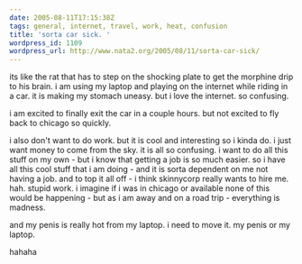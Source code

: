 ```yaml
---
date: 2005-08-11T17:15:38Z
tags: general, internet, travel, work, heat, confusion
title: 'sorta car sick. '
wordpress_id: 1109
wordpress_url: http://www.nata2.org/2005/08/11/sorta-car-sick/
---
```


its like the rat that has to step on the shocking plate to get the morphine drip to his brain. i am using my laptop and playing on the internet while riding in a car. it is making my stomach uneasy. but i love the internet. so confusing. 


i am excited to finally exit the car in a couple hours. but not excited to fly back to chicago so quickly. 

i also don't want to do work. but it is cool and interesting so i kinda do. i just want money to come from the sky. it is all so confusing. i want to do all this stuff on my own - but i know that getting a job is so much easier. so i have all this cool stuff that i am doing - and it is sorta dependent on me not having a job. and to top it all off -  i think skinnycorp really wants to hire me.  hah. stupid work. i imagine if i was in chicago or available none of this would be happening - but as i am away and on a road trip - everything is madness.

and my penis is really hot from my laptop. i need to move it. my penis or my laptop. 

hahaha
 
